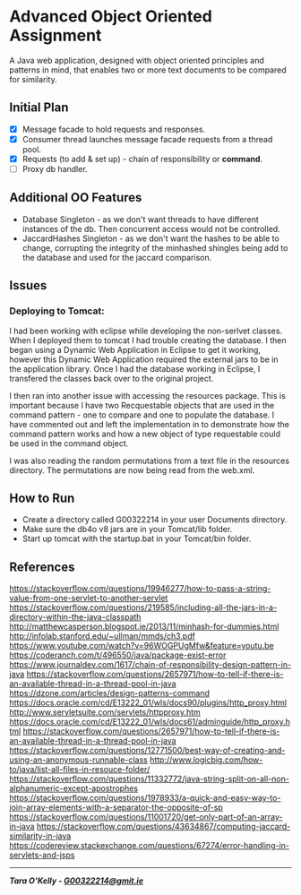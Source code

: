 # Advanced Object Oriented Assignment
A Java web application, designed with object oriented principles and patterns in mind, that enables two or more text documents to be compared for similarity.

## Initial Plan

- [x] Message facade to hold requests and responses.
- [x] Consumer thread launches message facade requests from a thread pool.
- [x] Requests (to add & set up) - chain of responsibility or **command**.
- [ ] Proxy db handler.

## Additional OO Features

- Database Singleton - as we don't want threads to have different instances of the db. Then concurrent access would not be controlled.
- JaccardHashes Singleton - as we don't want the hashes to be able to change, corrupting the integrity of the minhashed shingles being add to the database and used for the jaccard comparison.

## Issues

### Deploying to Tomcat:

I had been working with eclipse while developing the non-serlvet classes. When I deployed them to tomcat I had trouble creating the database. I then began using a Dynamic Web Application in Eclipse to get it working, however this Dynamic Web Application required the external jars to be in the application library. Once I had the database working in Eclipse, I transfered the classes back over to the original project. 

I then ran into another issue with accessing the resources package. This is important because I have two Recquestable objects that are used in the command pattern - one to compare and one to populate the database. I have commented out and left the implementation in to demonstrate how the command pattern works and how a new object of type requestable could be used in the command object.

I was also reading the random permutations from a text file in the resources directory. The permutations are now being read from the web.xml.

## How to Run

- Create a directory called G00322214 in your user Documents directory.
- Make sure the db4o v8 jars are in your Tomcat/lib folder.
- Start up tomcat with the startup.bat in your Tomcat/bin folder.

## References

https://stackoverflow.com/questions/19946277/how-to-pass-a-string-value-from-one-servlet-to-another-servlet
https://stackoverflow.com/questions/219585/including-all-the-jars-in-a-directory-within-the-java-classpath
http://matthewcasperson.blogspot.ie/2013/11/minhash-for-dummies.html
http://infolab.stanford.edu/~ullman/mmds/ch3.pdf
https://www.youtube.com/watch?v=96WOGPUgMfw&feature=youtu.be
https://coderanch.com/t/496550/java/package-exist-error
https://www.journaldev.com/1617/chain-of-responsibility-design-pattern-in-java
https://stackoverflow.com/questions/2657971/how-to-tell-if-there-is-an-available-thread-in-a-thread-pool-in-java
https://dzone.com/articles/design-patterns-command
https://docs.oracle.com/cd/E13222_01/wls/docs90/plugins/http_proxy.html
http://www.servletsuite.com/servlets/httpproxy.htm
https://docs.oracle.com/cd/E13222_01/wls/docs61/adminguide/http_proxy.html
https://stackoverflow.com/questions/2657971/how-to-tell-if-there-is-an-available-thread-in-a-thread-pool-in-java
https://stackoverflow.com/questions/12771500/best-way-of-creating-and-using-an-anonymous-runnable-class
http://www.logicbig.com/how-to/java/list-all-files-in-resouce-folder/
https://stackoverflow.com/questions/11332772/java-string-split-on-all-non-alphanumeric-except-apostrophes
https://stackoverflow.com/questions/1978933/a-quick-and-easy-way-to-join-array-elements-with-a-separator-the-opposite-of-sp
https://stackoverflow.com/questions/11001720/get-only-part-of-an-array-in-java
https://stackoverflow.com/questions/43634867/computing-jaccard-similarity-in-java
https://codereview.stackexchange.com/questions/67274/error-handling-in-servlets-and-jsps

-----

__*Tara O'Kelly - G00322214@gmit.ie*__